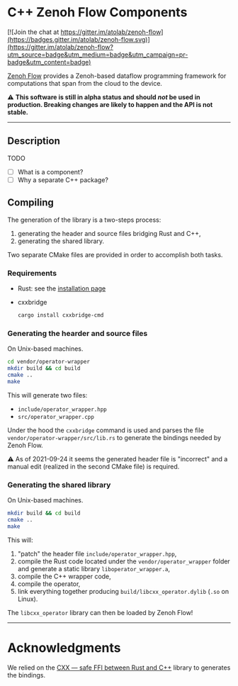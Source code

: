 # C++ Zenoh Flow Components

[![Join the chat at https://gitter.im/atolab/zenoh-flow](https://badges.gitter.im/atolab/zenoh-flow.svg)](https://gitter.im/atolab/zenoh-flow?utm_source=badge&utm_medium=badge&utm_campaign=pr-badge&utm_content=badge)

[Zenoh Flow](https://github.com/eclipse-zenoh/zenoh-flow) provides a Zenoh-based dataflow programming framework for computations that span from the cloud to the device.

:warning: **This software is still in alpha status and should _not_ be used in production. Breaking changes are likely to happen and the API is not stable.**

-----------
## Description

TODO

- [ ] What is a component?
- [ ] Why a separate C++ package?

## Compiling

The generation of the library is a two-steps process:
1. generating the header and source files bridging Rust and C++,
2. generating the shared library.

Two separate CMake files are provided in order to accomplish both tasks.

### Requirements

- Rust: see the [installation page](https://www.rust-lang.org/tools/install)
- cxxbridge

  ```sh
  cargo install cxxbridge-cmd
  ```

### Generating the hearder and source files

On Unix-based machines.

```sh
cd vendor/operator-wrapper
mkdir build && cd build
cmake ..
make
```

This will generate two files:
- `include/operator_wrapper.hpp`
- `src/operator_wrapper.cpp`

Under the hood the `cxxbridge` command is used and parses the file `vendor/operator-wrapper/src/lib.rs` to generate the bindings needed by Zenoh Flow.

:warning: As of 2021-09-24 it seems the generated header file is "incorrect" and a manual edit (realized in the second CMake file) is required.

### Generating the shared library

On Unix-based machines.

```sh
mkdir build && cd build
cmake ..
make
```

This will:
1. "patch" the header file `include/operator_wrapper.hpp`,
2. compile the Rust code located under the `vendor/operator_wrapper` folder and generate a static library `liboperator_wrapper.a`,
3. compile the C++ wrapper code,
4. compile the operator,
5. link everything together producing `build/libcxx_operator.dylib` (`.so` on Linux).

The `libcxx_operator` library can then be loaded by Zenoh Flow!

-----------
# Acknowledgments

We relied on the  [CXX — safe FFI between Rust and C++](https://github.com/dtolnay/cxx) library to generates the bindings.
